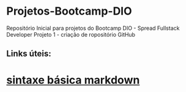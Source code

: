 # Projetos-Bootcamp-DIO
Repositório Inicial para projetos do Bootcamp DIO - Spread Fullstack Developer
Projeto 1 - criação de ropositório GitHub

## Links úteis:
# [sintaxe básica markdown](https://www.markdownguide.org/basic-syntax/)
